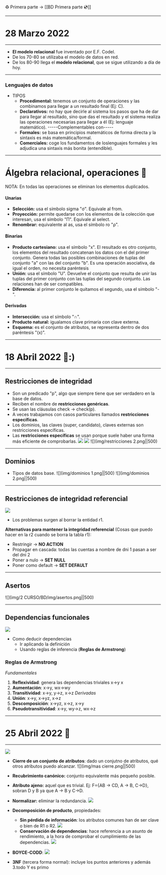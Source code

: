 ♻️ Primera parte -> [[BD Primera parte 💿]]

---
# 28 Marzo 2022
---
- **El modelo relacional** fue inventado por E.F. Codel.
- De los 70-80 se utilizaba el modelo de datos en red.
- De los 80-90 llega el **modelo relacional**, que se sigue utilizando a día de hoy.

---
### Lenguajes de datos
 - TIPOS
	- **Procedimental:** tenemos un conjunto de operaciones y las combinamos para llegar a un resultado final (Ej: C).
	- **Declarativos:** no hay que decirle al sistema los pasos que ha de dar para llegar al resultado, sino que das el resultado y el sistema realiza las operaciones necesarias para llegar a él (Ej: lenguaje matemático).
	-----Complementables con-----
	- **Formales:** se basa en principios matemáticos de forma directa y la sintaxis es más matemática/formal.
	- **Comerciales:** coge los fundamentos de loslenguajes formales y les adjudica una sintaxis más bonita (entendible).
---
# Álgebra relacional, operaciones 🎨
NOTA: En todas las operaciones se eliminan los elementos duplicados.
#### Unarias
- **Selección:** usa el símbolo sigma "σ". Equivale al from.
- **Proyección:** permite quedarse con los elementos de la colección que interesan, usa el símbolo "П". Equivale al select.
- **Renombrar:** equivalente al as, usa el símbolo  ro "ρ".
#### Binarias
- **Producto cartesiano:** usa el símbolo "x". El resultado es otro conjunto, los elementos del resultado concatenan los datos con el del primer conjunto. Genera todas las posibles combinaciones de tuplas del conjunto "a" con las del conjunto "b". Es una operación asociativa, da igual el orden, no necesita paréntesis
- **Unión:** usa el símbolo "U". Devuelve el conjunto que resulta de unir las tuplas del primer conjunto con las tuplas del segundo conjunto. Las relaciones han de ser compatibles.
- **Diferencia:** al primer conjunto le quitamos el segundo, usa el símbolo "-".
#### Derivadas
- **Intersección:** usa el símbolo "∩".
- **Producto natural:** igualamos clave primaria con clave externa.
- **Esquema:** es el conjunto de atributos, se representa dentro de dos paréntesis "(x)".
---
# 18 Abril 2022 📍:)
---
## Restricciones de integridad
- Son un predicado "p", algo que siempre tiene que ser verdadero en la base de datos.
- Reciben el nombre de **restricciones genéricas**.
- Se usan las cláusulas check -> check(p).
- A veces trabajamos con casos particulares llamados **restricciones específicas**.
- Los dominios, las claves (super, candidato), claves externas son restricciones específicas. 
- Las **restricciones específicas** se usan porque suele haber una forma más eficiente de comprobarlas.
![](img/especificas.png||600)
![](img/restricciones1.png||500)
![](img/restricciones 2.png||500)

---
## Dominios
- Tipos de datos base.
![](img/dominios 1.png||500)
![](img/dominios 2.png||500)

---
## Restricciones de integridad referencial
![](img/referencial.png||500)
- Los problemas surgen al borrar la entidad r1.

**Alternativas para mantener la integridad referencial** (Cosas que puedo hacer en la r2 cuando se borra la tabla r1):
- Restringir -> **NO ACTION**
- Propagar en cascada: todas las cuentas a nombre de dni 1 pasan a ser del dni 2
- Poner a nulo -> **SET NULL**
- Poner como default -> **SET DEFAULT**
---
## Asertos
![](img/2 CURSO/BD/img/asertos.png||500)

---
## Dependencias funcionales
![](img/funcionales.png||500)
- Como deducir dependencias
	- Ir aplicando la definición
	- Usando reglas de inferencia (**Reglas de Armstrong**)

### Reglas de Armstrong
*Fundamentales*
1. **Reflexividad**: genera las dependencias triviales x->y x 
2. **Aumentación**: x->y, wx->wy
3. **Transitividad**: x->y, y->z, x->z
*Derivadas*
4. **Unión**: x->y, x->yz, x->z
5. **Descomposición**: x->yz, x->z, x->y
6. **Pseudotransitividad**: x->y, wy->z, wx->z
---
# 25 Abril 2022 🍓
---
![](img/cierre.png||600)
- **Cierre de un conjunto de atributos**: dado un conjutno de atributos, qué otros atributos puedo alcanzar.
![](img/mas cierre.png||500)

- **Recubrimiento canónico:** conjunto equivalente más pequeño posible.
- **Atributo ajeno:** aquel que es trivial. Ej: F={AB -> CD, A -> B, C->D}, sobran D y B ya que A -> B y C->D.
- **Normalizar:** eliminar la redundancia.
![](img/normalizacion.png||500)
- **Decomposición de producto**, propiedades:
	- **Sin pérdida de información**: los atributos comunes han de ser clave o bien de R1 o R2.
	![](img/spdi.png||500)
	- **Conservación de dependencias**: hace referencia a un asunto de rendimiento, a la hora de comprobar el cumplimiento de las dependencias.
	![](img/dpen.png||500)
- **BOYCE-CODD**:
![](img/boyce.png||500)
- **3NF** (tercera forma normal): incluye los puntos anteriores y además 
	3.todo Y es primo